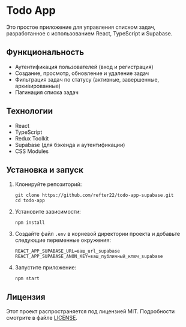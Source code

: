 # Todo App

Это простое приложение для управления списком задач, разработанное с использованием React, TypeScript и Supabase.

## Функциональность

- Аутентификация пользователей (вход и регистрация)
- Создание, просмотр, обновление и удаление задач
- Фильтрация задач по статусу (активные, завершенные, архивированные)
- Пагинация списка задач

## Технологии

- React
- TypeScript
- Redux Toolkit
- Supabase (для бэкенда и аутентификации)
- CSS Modules

## Установка и запуск

1. Клонируйте репозиторий:

   ```
   git clone https://github.com/refter22/todo-app-supabase.git
   cd todo-app
   ```

2. Установите зависимости:

   ```
   npm install
   ```

3. Создайте файл `.env` в корневой директории проекта и добавьте следующие переменные окружения:

   ```
   REACT_APP_SUPABASE_URL=ваш_url_supabase
   REACT_APP_SUPABASE_ANON_KEY=ваш_публичный_ключ_supabase
   ```

4. Запустите приложение:
   ```
   npm start
   ```

## Лицензия

Этот проект распространяется под лицензией MIT. Подробности смотрите в файле [LICENSE](LICENSE).
